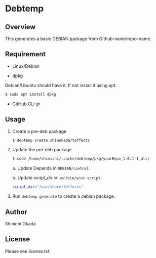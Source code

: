 # Debtemp

## Overview

This generates a basic DEBIAN package from Github-name/repo-name.

## Requirement

- Linux/Debian

- dpkg

Debian/Ubuntu should have it. If not install it using apt.

```sh
$ sudo apt install dpkg
```

- GitHub CLI `gh`

## Usage

1. Create a pre-deb package

   ```sh
   $ debtemp create shinokada/teffects
   ```

2. Update the pre-deb package

   ```sh
   $ code /home/shinichi/.cache/debtemp/pkg/yourRepo_1.0.1-1_all/
   ```

   a. Update Depends in `DEBIAN/control`.

   b. Update script_dir in `usr/bin/your-script`.

   ```bash
   script_dir="/usr/share/teffects"
   ```

3. Run `debtemp generate` to create a debian package.

## Author

Shinichi Okada

## License

Please see license.txt.
